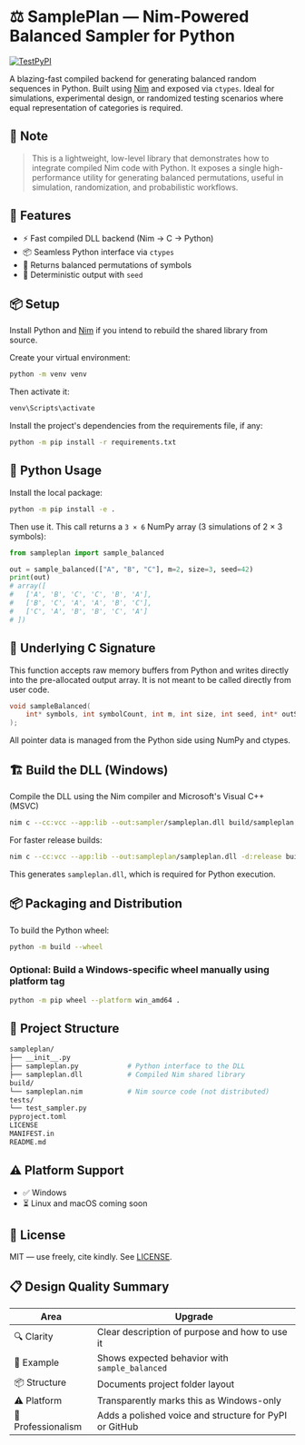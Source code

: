 # ⚖️ SamplePlan — Nim-Powered Balanced Sampler for Python

[![TestPyPI](https://img.shields.io/badge/TestPyPI-package-informational?logo=pypi)](https://test.pypi.org/project/sampleplan/)

A blazing-fast compiled backend for generating balanced random sequences in
Python. Built using [Nim](https://nim-lang.org/) and exposed via `ctypes`.
Ideal for simulations, experimental design, or randomized testing scenarios
where equal representation of categories is required.

## 🚧 Note

> This is a lightweight, low-level library that demonstrates how to integrate
> compiled Nim code with Python. It exposes a single high-performance utility
> for generating balanced permutations, useful in simulation, randomization,
> and probabilistic workflows.

## 🚀 Features

- ⚡ Fast compiled DLL backend (Nim → C → Python)
- 📦 Seamless Python interface via `ctypes`
- 🧮 Returns balanced permutations of symbols
- 🧪 Deterministic output with `seed`

## 📦 Setup

Install Python and [Nim](https://nim-lang.org/) if you intend to rebuild the
shared library from source.

Create your virtual environment:

```bash
python -m venv venv
```

Then activate it:

```bash
venv\Scripts\activate
```

Install the project's dependencies from the requirements file, if any:

```bash
python -m pip install -r requirements.txt
```

## 🐍 Python Usage

Install the local package:

```bash
python -m pip install -e .
```

Then use it. This call returns a `3 × 6` NumPy array (3 simulations of 2 × 3
symbols):

```python
from sampleplan import sample_balanced

out = sample_balanced(["A", "B", "C"], m=2, size=3, seed=42)
print(out)
# array([
#   ['A', 'B', 'C', 'C', 'B', 'A'],
#   ['B', 'C', 'A', 'A', 'B', 'C'],
#   ['C', 'A', 'B', 'B', 'C', 'A']
# ])
```

## 🧱 Underlying C Signature

This function accepts raw memory buffers from Python and writes directly into
the pre-allocated output array. It is not meant to be called directly from user
code.

```c
void sampleBalanced(
    int* symbols, int symbolCount, int m, int size, int seed, int* outSeq
);
```

All pointer data is managed from the Python side using NumPy and ctypes.

## 🏗️ Build the DLL (Windows)

Compile the DLL using the Nim compiler and Microsoft's Visual C++ (MSVC)

```bash
nim c --cc:vcc --app:lib --out:sampler/sampleplan.dll build/sampleplan.nim
```

For faster release builds:

```bash
nim c --cc:vcc --app:lib --out:sampleplan/sampleplan.dll -d:release build/sampleplan.nim
```

This generates `sampleplan.dll`, which is required for Python execution.

## 📦 Packaging and Distribution

To build the Python wheel:

```bash
python -m build --wheel
```

### Optional: Build a Windows-specific wheel manually using platform tag

```bash
python -m pip wheel --platform win_amd64 .
```

## 📁 Project Structure

```bash
sampleplan/
├── __init__.py
├── sampleplan.py            # Python interface to the DLL
├── sampleplan.dll           # Compiled Nim shared library
build/
└── sampleplan.nim           # Nim source code (not distributed)
tests/
└── test_sampler.py
pyproject.toml
LICENSE
MANIFEST.in
README.md
```

## ⚠️ Platform Support

- ✅ Windows
- ⏳ Linux and macOS coming soon

## 🧠 License

MIT — use freely, cite kindly. See [LICENSE](LICENSE).

## 📋 Design Quality Summary

| Area | Upgrade |
|------|---------|
| 🔍 Clarity | Clear description of purpose and how to use it |
| 🧪 Example | Shows expected behavior with `sample_balanced` |
| 📦 Structure | Documents project folder layout |
| ⚠️ Platform | Transparently marks this as Windows-only |
| 🧠 Professionalism | Adds a polished voice and structure for PyPI or GitHub |

